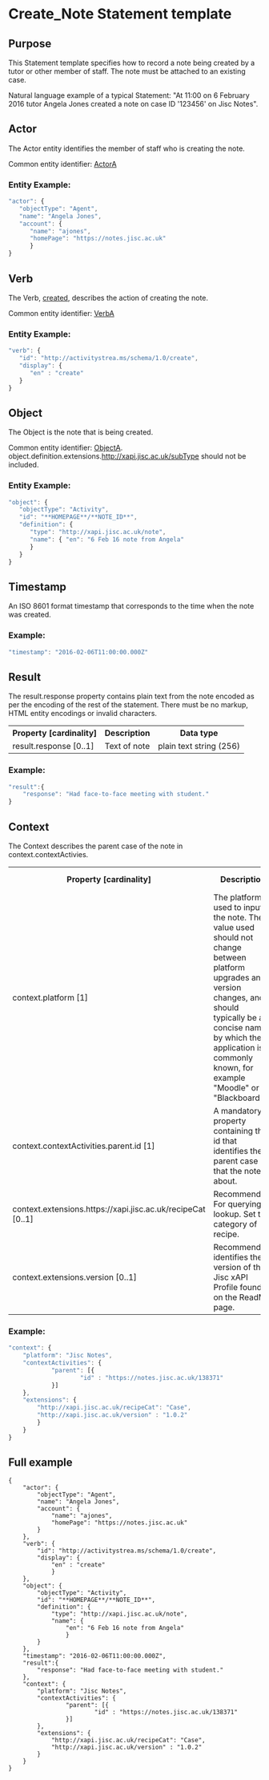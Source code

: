 # Create_Note Statement template

## Purpose
This Statement template specifies how to record a note being created by a tutor or other member of staff. The note must be attached to an existing case.

Natural language example of a typical Statement: "At 11:00 on 6 February 2016 tutor Angela Jones created a note on case ID '123456' on Jisc Notes".

## Actor
The Actor entity identifies the member of staff who is creating the note.

Common entity identifier: [ActorA](/common_structures.md#actora)

### Entity Example:

``` Javascript
"actor": {
   "objectType": "Agent",
   "name": "Angela Jones",
   "account": {
      "name": "ajones",
      "homePage": "https://notes.jisc.ac.uk"
      }
}
```

## Verb
The Verb, [created](/vocabulary.md#created), describes the action of creating the note.

Common entity identifier: [VerbA](/common_structures.md#verba)

### Entity Example:

``` javascript
"verb": {
   "id": "http://activitystrea.ms/schema/1.0/create",
   "display": {
      "en" : "create"
   }
}
```

## Object
The Object is the note that is being created.

Common entity identifier: [ObjectA](/common_structures.md#objecta). object.definition.extensions.http://xapi.jisc.ac.uk/subType should not be included.

### Entity Example:

``` javascript
"object": {
   "objectType": "Activity",
   "id": "**HOMEPAGE**/**NOTE_ID**",	
   "definition": {
      "type": "http://xapi.jisc.ac.uk/note",			
      "name": { "en": "6 Feb 16 note from Angela"
      }   
   }
}
```

## Timestamp

An ISO 8601 format timestamp that corresponds to the time when the note was created.

### Example:

``` javascript
"timestamp": "2016-02-06T11:00:00.000Z"
```

## Result
The result.response property contains plain text from the note encoded as per the encoding of the rest of the statement. There must be no markup,  HTML entity encodings or invalid characters.

<table>
	<tr><th>Property [cardinality]</th><th>Description</th><th>Data type</th></tr>
	<tr>
		<td>result.response [0..1]</td>
		<td>Text of note</td>
		<td>plain text string (256)</td>
	</tr>
</table>

### Example:

``` javascript
"result":{
	"response": "Had face-to-face meeting with student."
}
```

## Context

The Context describes the parent case of the note in context.contextActivies.

<table>
	<tr><th>Property [cardinality]</th><th>Description</th><th>Value information</</th></tr>
	<tr>
		<td>context.platform [1]</td>
		<td>The platform used to input the note. The value used should not change between platform upgrades and version changes, and should typically be a concise name by which the application is commonly known, for example "Moodle" or "Blackboard"</td>
		<td>string</td>
	</tr>
	<tr>
		<td>context.contextActivities.parent.id [1]</td>
		<td>A mandatory property containing the id that identifies the parent case that the note is about. 
		<td>string</td>
	</tr>
	<tr>
		<td>context.extensions.https://xapi.jisc.ac.uk/recipeCat [0..1]</td>
		<td>Recommended For querying lookup. Set to category of recipe.<br/></td>
		<td>string</td>
	</tr>
	<tr>
		<td>context.extensions.version [0..1]</td>
		<td>Recommended, identifies the version of the Jisc xAPI Profile found on the ReadMe page. <br/></td>
		<td>decimal</td>
	</tr>

</table>

### Example:
``` javascript
"context": {
	"platform": "Jisc Notes",
	"contextActivities": {
        	"parent": [{
            		"id" : "https://notes.jisc.ac.uk/138371"
        	}]
	},
	"extensions": {
		"http://xapi.jisc.ac.uk/recipeCat": "Case",
		"http://xapi.jisc.ac.uk/version" : "1.0.2"
		}
	}
}
```
## Full example
```
{
	"actor": {
		"objectType": "Agent",
		"name": "Angela Jones",
		"account": {
			"name": "ajones",
			"homePage": "https://notes.jisc.ac.uk"
		}
	},
	"verb": {
		"id": "http://activitystrea.ms/schema/1.0/create",
		"display": {
			"en" : "create"
			}
	},
	"object": {
		"objectType": "Activity",
		"id": "**HOMEPAGE**/**NOTE_ID**",	
		"definition": {
			"type": "http://xapi.jisc.ac.uk/note",
			"name": {
				"en": "6 Feb 16 note from Angela"
      			}   
   		}
	},
	"timestamp": "2016-02-06T11:00:00.000Z",
	"result":{
		"response": "Had face-to-face meeting with student."
	},
	"context": {
		"platform": "Jisc Notes",
		"contextActivities": {
        		"parent": [{
            			"id" : "https://notes.jisc.ac.uk/138371"
        		}]
		},
		"extensions": {
			"http://xapi.jisc.ac.uk/recipeCat": "Case",
			"http://xapi.jisc.ac.uk/version" : "1.0.2"
		}
	}
}
```
